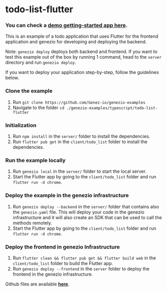 # todo-list-flutter

### You can check a [demo getting-started app here](https://getting-started-flutter.dev.app.genez.io/).

This is an example of a todo application that uses Flutter for the frontend application and genezio for developing and deploying the backend.

Note: `genezio deploy` deploys both backend and frontend. If you want to test this example out of the box by running 1 command, head to the `server` directory and run `genezio deploy`.

If you want to deploy your application step-by-step, follow the guidelines below.

### Clone the example

1. Run `git clone https://github.com/Genez-io/genezio-examples`
2. Navigate to the folder `cd ./genezio-examples/typescript/todo-list-flutter`

### Initialization

1. Run `npm install` in the `server/` folder to install the dependencies.
2. Run `flutter pub get` in the `client/todo_list` folder to install the dependencies.

### Run the example locally

1. Run `genezio local` in the `server/` folder to start the local server.
2. Start the Flutter app by going to the `client/todo_list` folder and run `flutter run -d chrome`.

### Deploy the example in the genezio infrastructure

1. Run `genezio deploy --backend` in the `server/` folder that contains also the `genezio.yaml` file. This will deploy your code in the genezio infrastructure and it will also create an SDK that can be used to call the methods remotely.
2. Start the Flutter app by going to the `client/todo_list` folder and run `flutter run -d chrome`.

### Deploy the frontend in genezio Infrastructure

1. Run `flutter clean && flutter pub get && flutter build web` in the `client/todo_list` folder to build the Flutter app.
2. Run `genezio deploy --frontend` in the `server` folder to deploy the frontend in the genezio infrastructure.

Github files are available [**here**](https://github.com/Genez-io/genezio-examples/tree/master/typescript/todo-list-flutter).

